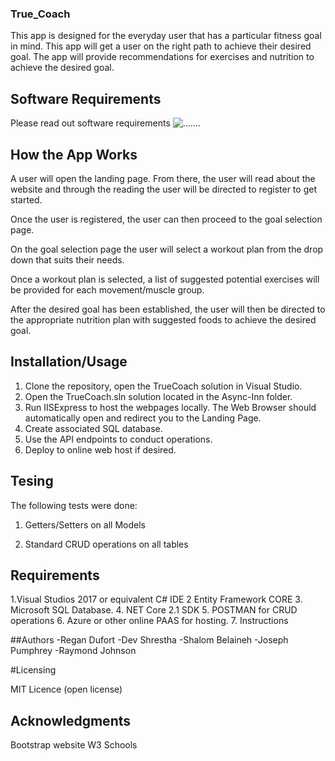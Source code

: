 ### True_Coach

This app is designed for the everyday user that has a particular fitness goal in mind. This app will get a user on the right path to achieve their desired goal. The app will provide recommendations for exercises and nutrition to achieve the desired goal. 

## Software Requirements 
Please read out software requirements
![.......](.......)  

## How the App Works

A user will open the landing page. From there, the user will read about the website and through the reading the user will be directed to register to get started. 

Once the user is registered, the user can then proceed to the goal selection page. 

On the goal selection page the user will select a workout plan from the drop down that suits their needs.

Once a workout plan is selected, a list of suggested potential exercises will be provided for each movement/muscle group. 

After the desired goal has been established, the user will then be directed to the appropriate nutrition plan with suggested foods to achieve the desired goal.


## Installation/Usage
1. Clone the repository, open the TrueCoach solution in Visual Studio.
2. Open the TrueCoach.sln solution located in the Async-Inn folder.
3. Run IISExpress to host the webpages locally. The Web Browser should automatically open and redirect you to the Landing Page.
4. Create associated SQL database.
5. Use the API endpoints to conduct operations.
6. Deploy to online web host if desired.


## Tesing

The following tests were done:

1. Getters/Setters on all Models

2. Standard CRUD operations on all tables

## Requirements
1.Visual Studios 2017 or equivalent C# IDE
2 Entity Framework CORE
3. Microsoft SQL Database.
4. NET Core 2.1 SDK
5. POSTMAN for CRUD operations
6. Azure or other online PAAS for hosting.
7. Instructions

##Authors
-Regan Dufort
-Dev Shrestha
-Shalom Belaineh
-Joseph Pumphrey
-Raymond Johnson

#Licensing 

MIT Licence (open license)

## Acknowledgments

Bootstrap website
W3 Schools